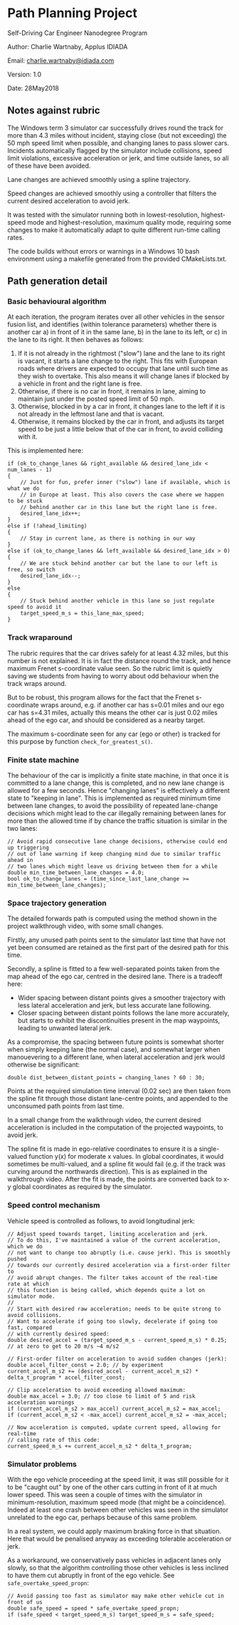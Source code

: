 # Path Planning Project

Self-Driving Car Engineer Nanodegree Program

Author: Charlie Wartnaby, Applus IDIADA

Email: charlie.wartnaby@idiada.com

Version: 1.0

Date: 28May2018

## Notes against rubric

The Windows term 3 simulator car successfully drives round the track for
more than 4.3 miles without incident, staying close (but not exceeding)
the 50 mph speed limit when possible, and changing lanes to pass slower
cars. Incidents automatically flagged by the simulator include collisions,
speed limit violations, excessive acceleration or jerk, and time outside
lanes, so all of these have been avoided.

Lane changes are achieved smoothly using a spline trajectory.

Speed changes are achieved smoothly using a controller that filters
the current desired acceleration to avoid jerk.

It was tested with the simulator running both in lowest-resolution,
highest-speed mode and highest-resolution, maximum quality mode, requiring
some changes to make it automatically adapt to quite different run-time calling
rates.

The code builds without errors or warnings in a Windows 10 bash environment using a makefile
generated from the provided CMakeLists.txt.

## Path generation detail

### Basic behavioural algorithm

At each iteration, the program iterates over all other vehicles in the sensor fusion list,
and identifies (within tolerance parameters) whether there is another car a) in front of
it in the same lane, b) in the lane to its left, or c) in the lane to its right. It then
behaves as follows:

1. If it is not already in the rightmost ("slow") lane and the lane to its right is
vacant, it starts a lane change to the right. This fits with European roads where
drivers are expected to occupy that lane until such time as they wish to overtake.
This also means it will change lanes if blocked by a vehicle in front and the right
lane is free.
2. Otherwise, if there is no car in front, it remains in lane, aiming to maintain just
under the posted speed limit of 50 mph.
3. Otherwise, blocked in by a car in front, it changes lane to the left if it is not
already in the leftmost lane and that is vacant.
4. Otherwise, it remains blocked by the car in front, and adjusts its target speed to
be just a little below that of the car in front, to avoid colliding with it.

This is implemented here:

```
if (ok_to_change_lanes && right_available && desired_lane_idx < num_lanes - 1)
{
    // Just for fun, prefer inner ("slow") lane if available, which is what we do
    // in Europe at least. This also covers the case where we happen to be stuck
    // behind another car in this lane but the right lane is free.
    desired_lane_idx++;
}
else if (!ahead_limiting)
{
    // Stay in current lane, as there is nothing in our way
}
else if (ok_to_change_lanes && left_available && desired_lane_idx > 0)
{
    // We are stuck behind another car but the lane to our left is free, so switch
    desired_lane_idx--;
}
else
{
    // Stuck behind another vehicle in this lane so just regulate speed to avoid it
    target_speed_m_s = this_lane_max_speed;
}
```

### Track wraparound

The rubric requires that the car drives safely for at least 4.32 miles, but this number is
not explained. It is in fact the distance round the track, and hence maximum Frenet
s-coordinate value seen. So the rubric limit is quietly saving we students from having
to worry about odd behaviour when the track wraps around.

But to be robust, this program allows for the fact that the Frenet s-coordinate
wraps around, e.g. if another car has s=0.01 miles and our ego car has s=4.31 miles,
actually this means the other car is just 0.02 miles ahead of the ego car, and should
be considered as a nearby target.

The maximum s-coordinate seen for any car (ego or other) is tracked for this purpose
by function `check_for_greatest_s()`.

### Finite state machine

The behaviour of the car is implicitly a finite state machine, in that once it is
committed to a lane change, this is completed, and no new lane change is allowed
for a few seconds. Hence "changing lanes" is effectively a different state to
"keeping in lane". This is implemented as required minimum time between lane changes,
to avoid the possibility of repeated lane-change decisions which might lead to the
car illegally remaining between lanes for more than the allowed time if by chance
the traffic situation is similar in the two lanes:

```
// Avoid rapid consecutive lane change decisions, otherwise could end up triggering
// out of lane warning if keep changing mind due to similar traffic ahead in
// two lanes which might leave us driving between them for a while
double min_time_between_lane_changes = 4.0;
bool ok_to_change_lanes = (time_since_last_lane_change >= min_time_between_lane_changes);
```

### Space trajectory generation

The detailed forwards path is computed using the method shown in the project walkthrough
video, with some small changes.

Firstly, any unused path points sent to the simulator last time that have not yet been
consumed are retained as the first part of the desired path for this time.

Secondly, a spline is fitted to a few well-separated points taken from the map ahead
of the ego car, centred in the desired lane. There is a tradeoff here:
* Wider spacing between distant points gives a smoother trajectory with less
  lateral acceleration and jerk, but less accurate lane following.
* Closer spacing between distant points follows the lane more accurately, but
  starts to exhibit the discontinuities present in the map waypoints, leading
  to unwanted lateral jerk.

As a compromise, the spacing between future points is somewhat shorter when simply
keeping lane (the normal case), and somewhat larger when manouevering to a different
lane, when lateral acceleration and jerk would otherwise be significant:

```
double dist_between_distant_points = changing_lanes ? 60 : 30;
```

Points at the required simulation time interval (0.02 sec) are then taken from the
spline fit through those distant lane-centre points, and appended to the 
unconsumed path points from last time.

In a small change from the walkthrough video, the current desired acceleration is
included in the computation of the projected waypoints, to avoid jerk.

The spline fit is made in ego-relative coordinates to ensure it is a single-valued
function y(x) for moderate x values. In global coordinates, it would sometimes be
multi-valued, and a spline fit would fail (e.g. if the track was curving around
the northwards direction). This is as explained in the walkthrough video. After
the fit is made, the points are converted back to x-y global coordinates as
required by the simulator.

### Speed control mechanism

Vehicle speed is controlled as follows, to avoid longitudinal jerk:

```
// Adjust speed towards target, limiting acceleration and jerk.
// To do this, I've maintained a value of the current acceleration, which we do
// not want to change too abruptly (i.e. cause jerk). This is smoothly pushed
// towards our currently desired acceleration via a first-order filter to
// avoid abrupt changes. The filter takes account of the real-time rate at which
// this function is being called, which depends quite a lot on simulator mode.
//
// Start with desired raw acceleration; needs to be quite strong to avoid collisions.
// Want to accelerate if going too slowly, decelerate if going too fast, compared
// with currently desired speed:
double desired_accel = (target_speed_m_s - current_speed_m_s) * 0.25; // at zero to get to 20 m/s ~4 m/s2

// First-order filter on acceleration to avoid sudden changes (jerk):
double accel_filter_const = 2.0; // by experiment
current_accel_m_s2 += (desired_accel - current_accel_m_s2) * delta_t_program * accel_filter_const;

// Clip acceleration to avoid exceeding allowed maximum:
double max_accel = 3.0; // too close to limit of 5 and risk acceleration warnings
if (current_accel_m_s2 > max_accel) current_accel_m_s2 = max_accel;
if (current_accel_m_s2 < -max_accel) current_accel_m_s2 = -max_accel;

// Now acceleration is computed, update current speed, allowing for real-time
// calling rate of this code:
current_speed_m_s += current_accel_m_s2 * delta_t_program;
```

### Simulator problems

With the ego vehicle proceeding at the speed limit, it was still possible for
it to be "caught out" by one of the
other cars cutting in front of it at much lower speed. This was seen a couple of times
with the simulator in minimum-resolution, maximum speed mode (that might be a 
coincidence). Indeed at least one crash between other vehicles was seen in the
simulator unrelated to the ego car, perhaps because of this same problem.

In a real system, we could apply
maximum braking force in that situation. Here that would be penalised anyway as exceeding
tolerable acceleration or jerk.

As a workaround, we conservatively pass vehicles in adjacent lanes only slowly,
so that the algorithm controlling those other vehicles is less inclined to have them
cut abruptly in front of the ego vehicle. See `safe_overtake_speed_propn`:

```
// Avoid passing too fast as simulator may make other vehicle cut in front of us
double safe_speed = speed * safe_overtake_speed_propn;
if (safe_speed < target_speed_m_s) target_speed_m_s = safe_speed;
```
